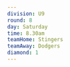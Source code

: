 ```yaml
---
division: U9
round: 8
day: Saturday
time: 8.30am
teamHome: Stingers
teamAway: Dodgers
diamond: 1
---
```


